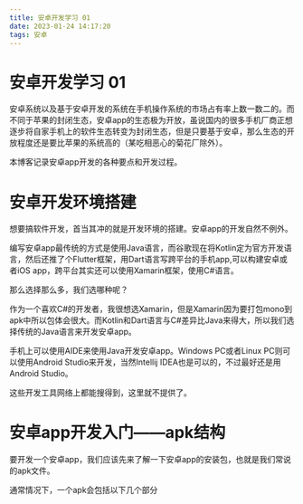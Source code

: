 ```yaml
---
title: 安卓开发学习 01
date: 2023-01-24 14:17:20
tags: 安卓
---
```


# 安卓开发学习 01

安卓系统以及基于安卓开发的系统在手机操作系统的市场占有率上数一数二的。而不同于苹果的封闭生态，安卓app的生态极为开放，虽说国内的很多手机厂商正想逐步将自家手机上的软件生态转变为封闭生态，但是只要基于安卓，那么生态的开放程度还是要比苹果的系统高的（某吃相恶心的菊花厂除外）。

本博客记录安卓app开发的各种要点和开发过程。

# 安卓开发环境搭建

想要搞软件开发，首当其冲的就是开发环境的搭建。安卓app的开发自然不例外。

编写安卓app最传统的方式是使用Java语言，而谷歌现在将Kotlin定为官方开发语言，然后还推了个Flutter框架，用Dart语言写跨平台的手机app,可以构建安卓或者iOS app，跨平台其实还可以使用Xamarin框架，使用C#语言。

那么选择那么多，我们选哪种呢？

作为一个喜欢C#的开发者，我很想选Xamarin，但是Xamarin因为要打包mono到apk中所以包体会很大。而Kotlin和Dart语言与C#差异比Java来得大，所以我们选择传统的Java语言来开发安卓app。

手机上可以使用AIDE来使用Java开发安卓app。Windows PC或者Linux PC则可以使用Android Studio来开发，当然Intellij IDEA也是可以的，不过最好还是用Android Studio。

这些开发工具网络上都能搜得到，这里就不提供了。

# 安卓app开发入门——apk结构

要开发一个安卓app，我们应该先来了解一下安卓app的安装包，也就是我们常说的apk文件。

通常情况下，一个apk会包括以下几个部分
